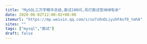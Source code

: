 ```yaml
---
title: "MySQL三万字精华总结,面试100问,吊打面试官绰绰有余"
date: 2020-06-02T12:00:02+08:00
itemurl: "https://mp.weixin.qq.com/s/so7zOnDLiyuhFAsf0_tmhA"
sites: ""
tags: ["mysql","面试"]
draft: false
---
```


